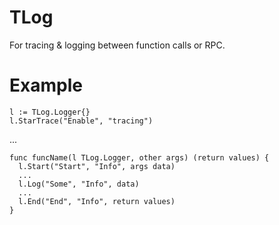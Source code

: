 TLog
====

For tracing &amp; logging between function calls or RPC.

Example
========

    l := TLog.Logger{}
    l.StarTrace("Enable", "tracing")

...

    func funcName(l TLog.Logger, other args) (return values) {
      l.Start("Start", "Info", args data)
      ...
      l.Log("Some", "Info", data)
      ...
      l.End("End", "Info", return values)
    }
